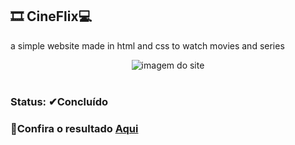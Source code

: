 ## 🎞 CineFlix💻
a simple website made in html and css to watch movies and series

<div align="center">
 <img src="https://user-images.githubusercontent.com/79426395/184456820-9faef7e1-2eae-4b52-a40c-9a252c37bb1c.PNG" alt="imagem do site"> 
</div>

</br>

<div>
  <h3>Status: ✔Concluído</h3>

<div>
  <h3>📌Confira o resultado <a href="https://ciniflix.netlify.app">Aqui </a></h3>
</div>
